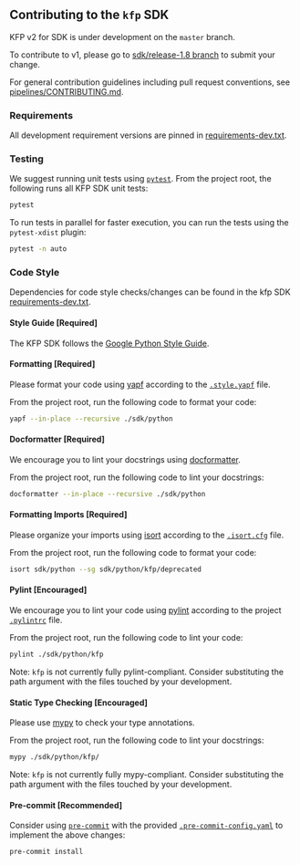 ## Contributing to the `kfp` SDK
KFP v2 for SDK is under development on the `master` branch.

To contribute to v1, please go to [sdk/release-1.8 branch](https://github.com/kubeflow/pipelines/tree/sdk/release-1.8) to submit your change.

For general contribution guidelines including pull request conventions, see [pipelines/CONTRIBUTING.md](https://github.com/kubeflow/pipelines/blob/master/CONTRIBUTING.md).

### Requirements
All development requirement versions are pinned in [requirements-dev.txt](https://github.com/kubeflow/pipelines/blob/master/sdk/python/requirements-dev.txt).

### Testing
We suggest running unit tests using [`pytest`](https://docs.pytest.org/en/7.1.x/). From the project root, the following runs all KFP SDK unit tests:
```sh
pytest
```

To run tests in parallel for faster execution, you can run the tests using the `pytest-xdist` plugin:

```sh
pytest -n auto
```

### Code Style
Dependencies for code style checks/changes can be found in the kfp SDK [requirements-dev.txt](https://github.com/kubeflow/pipelines/blob/master/sdk/python/requirements-dev.txt).


#### Style Guide [Required]
The KFP SDK follows the [Google Python Style Guide](https://google.github.io/styleguide/pyguide.html).

#### Formatting [Required]
Please format your code using [yapf](https://github.com/google/yapf) according to the [`.style.yapf`](https://github.com/kubeflow/pipelines/blob/master/.style.yapf) file.

From the project root, run the following code to format your code:
```sh
yapf --in-place --recursive ./sdk/python
```

#### Docformatter [Required]
We encourage you to lint your docstrings using [docformatter](https://github.com/PyCQA/docformatter).

From the project root, run the following code to lint your docstrings:
```sh
docformatter --in-place --recursive ./sdk/python
```

#### Formatting Imports [Required]
Please organize your imports using [isort](https://pycqa.github.io/isort/index.html) according to the [`.isort.cfg`](https://github.com/kubeflow/pipelines/blob/master/.isort.cfg) file.

From the project root, run the following code to format your code:
```sh
isort sdk/python --sg sdk/python/kfp/deprecated
```

#### Pylint [Encouraged]
We encourage you to lint your code using [pylint](https://pylint.org/) according to the project [`.pylintrc`](https://github.com/kubeflow/pipelines/blob/master/.pylintrc) file.

From the project root, run the following code to lint your code:
```sh
pylint ./sdk/python/kfp
```

Note: `kfp` is not currently fully pylint-compliant. Consider substituting the path argument with the files touched by your development.

#### Static Type Checking [Encouraged]
Please use [mypy](https://mypy.readthedocs.io/en/stable/) to check your type annotations.

From the project root, run the following code to lint your docstrings:
```sh
mypy ./sdk/python/kfp/
```
Note: `kfp` is not currently fully mypy-compliant. Consider substituting the path argument with the files touched by your development.


#### Pre-commit [Recommended]
Consider using [`pre-commit`](https://github.com/pre-commit/pre-commit) with the provided [`.pre-commit-config.yaml`](https://github.com/kubeflow/pipelines/blob/master/.pre-commit-config.yaml) to implement the above changes:
```sh
pre-commit install
```
